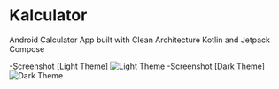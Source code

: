 # Kalculator
Android Calculator App built with Clean Architecture Kotlin and Jetpack Compose

-Screenshot [Light Theme]
<img src="white_screen.png"  alt="Light Theme">
-Screenshot [Dark Theme]
<img src="dark_screen.png"  alt="Dark Theme">

